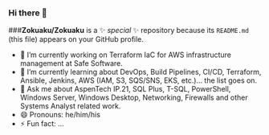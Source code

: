 ### Hi there 👋

###**Zokuaku/Zokuaku** is a ✨ _special_ ✨ repository because its `README.md` (this file) appears on your GitHub profile.


- 🔭 I’m currently working on Terraform IaC for AWS infrastructure management at Safe Software.
- 🌱 I’m currently learning about DevOps, Build Pipelines, CI/CD, Terraform, Ansible, Jenkins, AWS (IAM, S3, SQS/SNS, EKS, etc.)... the list goes on.
- 💬 Ask me about AspenTech IP.21, SQL Plus, T-SQL, PowerShell, Windows Server, Windows Desktop, Networking, Firewalls and other Systems Analyst related work.
- 😄 Pronouns: he/him/his
- ⚡ Fun fact: ...
